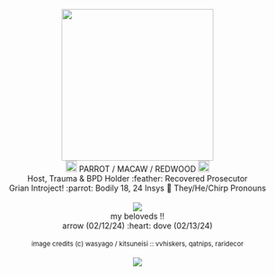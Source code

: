 <p align="center"> <img src="https://i.imgur.com/AhKUJUV.png" width="270" height="270">
<br>
<img src="https://i.imgur.com/l992vRv.png" height="20" width="20"> PARROT / MACAW / REDWOOD <img src="https://i.imgur.com/epvDqiU.png" height="20" width="20">
<br>
Host, Trauma & BPD Holder :feather: Recovered Prosecutor
<br>
Grian Introject! :parrot: Bodily 18, 24 Insys 🍯 They/He/Chirp Pronouns
<br>
<br>
<img src="https://i.imgur.com/MasessK.gif">
<br>
my beloveds !!
<br>
arrow (02/12/24) :heart: dove (02/13/24)
<br><br>
<sub> image credits (c) wasyago / kitsuneisi :: vvhiskers, qatnips, raridecor </sub>
<br><br>
<img src="https://i.imgur.com/QtUJJws.png">
